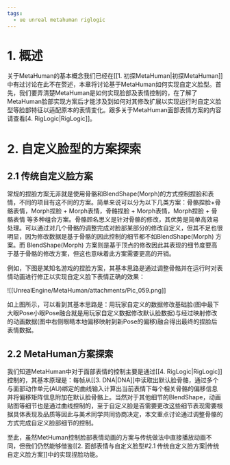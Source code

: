 ```yaml
---
tags:
  - ue unreal metahuman riglogic
---
```


# 1. 概述

关于MetaHuman的基本概念我们已经在[[1. 初探MetaHuman|初探MetaHuman]]中有过讨论在此不在赘述，本章将讨论基于MetaHuman如何实现自定义脸型。首先，我们要弄清楚MetaHuman是如何实现脸部及表情控制的，在了解了MetaHuman脸部实现方案后才能涉及到如何对其修改扩展以实现运行时自定义脸型等脸部特征以适配原本的表情变化。跟多关于MetaHuman面部表情方案的内容请查看[4. RigLogic|RigLogic]]。

# 2. 自定义脸型的方案探索

## 2.1 传统自定义脸方案

常规的捏脸方案无非就是使用骨骼和BlendShape(Morph)的方式控制捏脸和表情，不同的项目有这不同的方案。简单来说可以分为以下几类方案：骨骼捏脸+骨骼表情，Morph捏脸 + Morph表情，骨骼捏脸 + Morph表情，Morph捏脸 + 骨骼表情 等多种组合方案。骨骼顾名思义是针对骨骼的修改，其优势是简单高效易处理。可以通过对几个骨骼的调整完成对脸部某部分的修改自定义，但其不足也很明显，因为修改数据是基于骨骼的因此控制的细节都不如BlendShape(Morph) 方案。而 BlendShape(Morph) 方案则是基于顶点的修改因此其表现的细节度要高于基于骨骼的修改方案，但这也意味着此方案需要更高的开销。

例如，下图是某知名游戏的捏脸方案，其基本思路是通过调整骨骼并在运行时对表情动画进行修正以实现自定义脸下表情正确的效果：

![[UnrealEngine/MetaHuman/attachments/Pic_059.png]]

如上图所示，可以看到其基本思路是：用玩家自定义的数据修改基础脸(图中最下大眼Pose小眼Pose融合就是用玩家自定义数据修改默认脸数据)与经过映射修改的动画数据(图中右侧眼睛本地偏移映射到新Pose的偏移)融合得出最终的捏脸后表情数据。

## 2.2 MetaHuman方案探索

我们知道MetaHuman中对于面部表情的控制主要是通过[[4. RigLogic|RigLogic]]控制的，其基本原理是：每帧从[[3. DNA|DNA]]中读取出默认脸骨骼，通过多个与面部动作单元(AU)绑定的曲线输入计算出当前表情下每个相关骨骼的偏移信息并将偏移矩阵信息附加在默认脸骨骼上。当然对于其他细节的BlendShape，动画贴图等细节也是通过曲线控制的，至于自定义脸是否需要更改这些细节表现需要根据具体表现及品质等因此与美术同学共同协商决定，本文重点讨论通过调整骨骼的方式完成自定义脸部细节的控制。

至此，虽然MetHuman控制脸部表情动画的方案与传统做法中直接播放动画不同，但我们仍然能够借鉴[[2. 面部表情与自定义脸型#2.1 传统自定义脸方案|传统自定义脸方案]]中的实现捏脸功能。